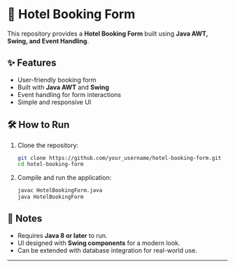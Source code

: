 # 🏨 Hotel Booking Form  

This repository provides a **Hotel Booking Form** built using **Java AWT, Swing, and Event Handling**.  

## ✨ Features  

- User-friendly booking form  
- Built with **Java AWT** and **Swing**  
- Event handling for form interactions  
- Simple and responsive UI  

## 🛠 How to Run  

1. Clone the repository:  
   ```bash
   git clone https://github.com/your_username/hotel-booking-form.git
   cd hotel-booking-form
   ```
2. Compile and run the application:  
   ```bash
   javac HotelBookingForm.java
   java HotelBookingForm
   ```

## 📌 Notes  

- Requires **Java 8 or later** to run.  
- UI designed with **Swing components** for a modern look.  
- Can be extended with database integration for real-world use.  

---

